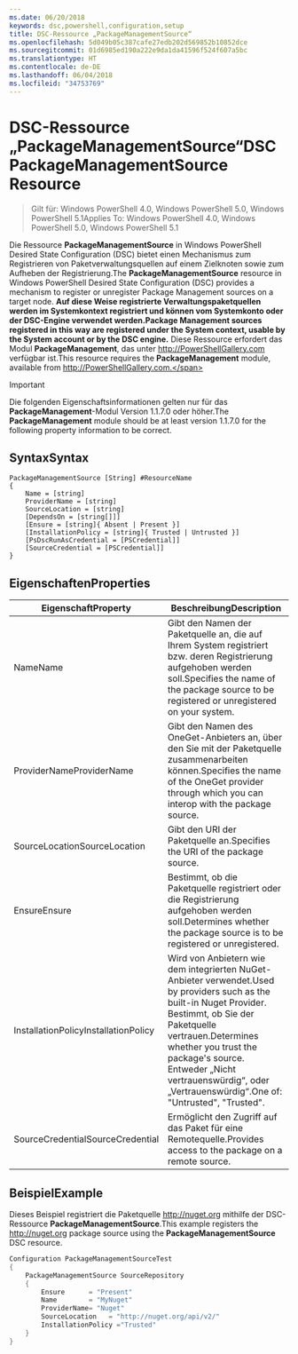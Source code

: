 ```yaml
---
ms.date: 06/20/2018
keywords: dsc,powershell,configuration,setup
title: DSC-Ressource „PackageManagementSource“
ms.openlocfilehash: 5d049b05c387cafe27edb202d569852b10852dce
ms.sourcegitcommit: 01d6985ed190a222e9da1da41596f524f607a5bc
ms.translationtype: HT
ms.contentlocale: de-DE
ms.lasthandoff: 06/04/2018
ms.locfileid: "34753769"
---
```

# <a name="dsc-packagemanagementsource-resource"></a><span data-ttu-id="15650-103">DSC-Ressource „PackageManagementSource“</span><span class="sxs-lookup"><span data-stu-id="15650-103">DSC PackageManagementSource Resource</span></span>

> <span data-ttu-id="15650-104">Gilt für: Windows PowerShell 4.0, Windows PowerShell 5.0, Windows PowerShell 5.1</span><span class="sxs-lookup"><span data-stu-id="15650-104">Applies To: Windows PowerShell 4.0, Windows PowerShell 5.0, Windows PowerShell 5.1</span></span>

<span data-ttu-id="15650-105">Die Ressource **PackageManagementSource** in Windows PowerShell Desired State Configuration (DSC) bietet einen Mechanismus zum Registrieren von Paketverwaltungsquellen auf einem Zielknoten sowie zum Aufheben der Registrierung.</span><span class="sxs-lookup"><span data-stu-id="15650-105">The **PackageManagementSource** resource in Windows PowerShell Desired State Configuration (DSC) provides a mechanism to register or unregister Package Management sources on a target node.</span></span> <span data-ttu-id="15650-106">
  **Auf diese Weise registrierte Verwaltungspaketquellen werden im Systemkontext registriert und können vom Systemkonto oder der DSC-Engine verwendet werden.**</span><span class="sxs-lookup"><span data-stu-id="15650-106">**Package Management sources registered in this way are registered under the System context, usable by the System account or by the DSC engine.**</span></span> <span data-ttu-id="15650-107">Diese Ressource erfordert das Modul **PackageManagement**, das unter http://PowerShellGallery.com verfügbar ist.</span><span class="sxs-lookup"><span data-stu-id="15650-107">This resource requires the **PackageManagement** module, available from http://PowerShellGallery.com.</span></span>

> [!IMPORTANT]
> <span data-ttu-id="15650-108">Die folgenden Eigenschaftsinformationen gelten nur für das **PackageManagement**-Modul Version 1.1.7.0 oder höher.</span><span class="sxs-lookup"><span data-stu-id="15650-108">The **PackageManagement** module should be at least version 1.1.7.0 for the following property information to be correct.</span></span>

## <a name="syntax"></a><span data-ttu-id="15650-109">Syntax</span><span class="sxs-lookup"><span data-stu-id="15650-109">Syntax</span></span>

```
PackageManagementSource [String] #ResourceName
{
    Name = [string]
    ProviderName = [string]
    SourceLocation = [string]
    [DependsOn = [string[]]]
    [Ensure = [string]{ Absent | Present }]
    [InstallationPolicy = [string]{ Trusted | Untrusted }]
    [PsDscRunAsCredential = [PSCredential]]
    [SourceCredential = [PSCredential]]
}
```

## <a name="properties"></a><span data-ttu-id="15650-110">Eigenschaften</span><span class="sxs-lookup"><span data-stu-id="15650-110">Properties</span></span>

|  <span data-ttu-id="15650-111">Eigenschaft</span><span class="sxs-lookup"><span data-stu-id="15650-111">Property</span></span>  |  <span data-ttu-id="15650-112">Beschreibung</span><span class="sxs-lookup"><span data-stu-id="15650-112">Description</span></span>   |
|---|---|
| <span data-ttu-id="15650-113">Name</span><span class="sxs-lookup"><span data-stu-id="15650-113">Name</span></span>| <span data-ttu-id="15650-114">Gibt den Namen der Paketquelle an, die auf Ihrem System registriert bzw. deren Registrierung aufgehoben werden soll.</span><span class="sxs-lookup"><span data-stu-id="15650-114">Specifies the name of the package source to be registered or unregistered on your system.</span></span>|
| <span data-ttu-id="15650-115">ProviderName</span><span class="sxs-lookup"><span data-stu-id="15650-115">ProviderName</span></span>| <span data-ttu-id="15650-116">Gibt den Namen des OneGet-Anbieters an, über den Sie mit der Paketquelle zusammenarbeiten können.</span><span class="sxs-lookup"><span data-stu-id="15650-116">Specifies the name of the OneGet provider through which you can interop with the package source.</span></span>|
| <span data-ttu-id="15650-117">SourceLocation</span><span class="sxs-lookup"><span data-stu-id="15650-117">SourceLocation</span></span>| <span data-ttu-id="15650-118">Gibt den URI der Paketquelle an.</span><span class="sxs-lookup"><span data-stu-id="15650-118">Specifies the URI of the package source.</span></span>|
| <span data-ttu-id="15650-119">Ensure</span><span class="sxs-lookup"><span data-stu-id="15650-119">Ensure</span></span>| <span data-ttu-id="15650-120">Bestimmt, ob die Paketquelle registriert oder die Registrierung aufgehoben werden soll.</span><span class="sxs-lookup"><span data-stu-id="15650-120">Determines whether the package source is to be registered or unregistered.</span></span>|
| <span data-ttu-id="15650-121">InstallationPolicy</span><span class="sxs-lookup"><span data-stu-id="15650-121">InstallationPolicy</span></span>| <span data-ttu-id="15650-122">Wird von Anbietern wie dem integrierten NuGet-Anbieter verwendet.</span><span class="sxs-lookup"><span data-stu-id="15650-122">Used by providers such as the built-in Nuget Provider.</span></span> <span data-ttu-id="15650-123">Bestimmt, ob Sie der Paketquelle vertrauen.</span><span class="sxs-lookup"><span data-stu-id="15650-123">Determines whether you trust the package's source.</span></span> <span data-ttu-id="15650-124">Entweder „Nicht vertrauenswürdig“, oder „Vertrauenswürdig“.</span><span class="sxs-lookup"><span data-stu-id="15650-124">One of: "Untrusted", "Trusted".</span></span>|
| <span data-ttu-id="15650-125">SourceCredential</span><span class="sxs-lookup"><span data-stu-id="15650-125">SourceCredential</span></span>| <span data-ttu-id="15650-126">Ermöglicht den Zugriff auf das Paket für eine Remotequelle.</span><span class="sxs-lookup"><span data-stu-id="15650-126">Provides access to the package on a remote source.</span></span>|

## <a name="example"></a><span data-ttu-id="15650-127">Beispiel</span><span class="sxs-lookup"><span data-stu-id="15650-127">Example</span></span>

<span data-ttu-id="15650-128">Dieses Beispiel registriert die Paketquelle http://nuget.org mithilfe der DSC-Ressource **PackageManagementSource**.</span><span class="sxs-lookup"><span data-stu-id="15650-128">This example registers the http://nuget.org package source using the **PackageManagementSource** DSC resource.</span></span>

```powershell
Configuration PackageManagementSourceTest
{
    PackageManagementSource SourceRepository
    {
        Ensure      = "Present"
        Name        = "MyNuget"
        ProviderName= "Nuget"
        SourceLocation   = "http://nuget.org/api/v2/"
        InstallationPolicy ="Trusted"
    }
}
```